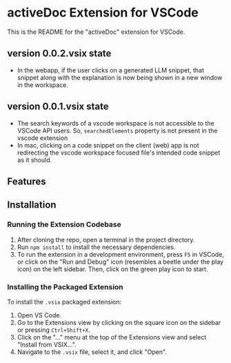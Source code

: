 # activeDoc Extension for VSCode

This is the README for the "activeDoc" extension for VSCode.

## version 0.0.2.vsix state 
- In the webapp, if the user clicks on a generated LLM snippet, that snippet along with the explanation is now being shown in a new window in the workspace.

## version 0.0.1.vsix state 
- The search keywords of a vscode workspace is not accessible to the VSCode API users. So, `searchedElements` property is not present in the vscode extension
- In mac, clicking on a code snippet on the client (web) app is not redirecting the vscode workspace focused file's intended code snippet as it should.

## Features


## Installation

### Running the Extension Codebase

1. After cloning the repo, open a terminal in the project directory.
2. Run `npm install` to install the necessary dependencies.
3. To run the extension in a development environment, press `F5` in VSCode, or click on the "Run and Debug" icon (resembles a beetle under the play icon) on the left sidebar. Then, click on the green play icon to start.

### Installing the Packaged Extension

To install the `.vsix` packaged extension:

1. Open VS Code.
2. Go to the Extensions view by clicking on the square icon on the sidebar or pressing `Ctrl+Shift+X`.
3. Click on the "..." menu at the top of the Extensions view and select "Install from VSIX...".
4. Navigate to the `.vsix` file, select it, and click "Open".

